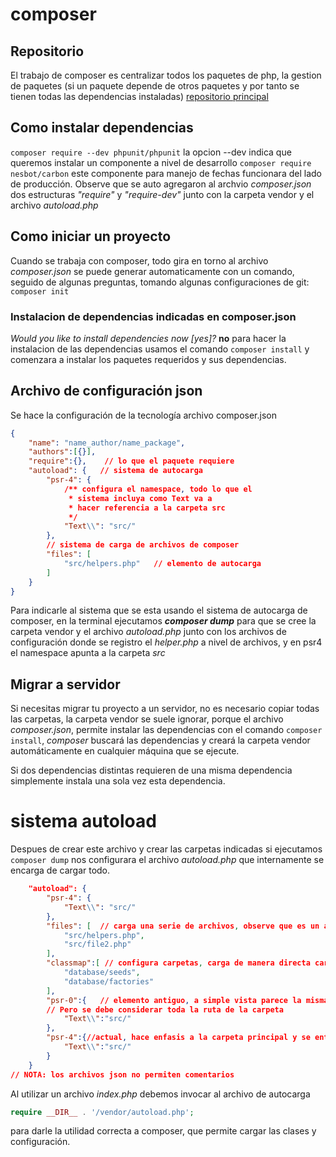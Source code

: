 # composer

## Repositorio
El trabajo de composer es centralizar todos los paquetes de php, la gestion de paquetes (si un paquete depende de otros paquetes y por tanto se tienen todas las dependencias instaladas)
[repositorio principal](https://packagist.org/)

## Como instalar dependencias
```composer require --dev phpunit/phpunit```
la opcion --dev indica que queremos instalar un componente a nivel de desarrollo
```composer require nesbot/carbon```
este componente para manejo de fechas funcionara del lado de producción. Observe que se auto agregaron al archvio _composer.json_ dos estructuras _"require"_ y _"require-dev"_ junto con la carpeta vendor y el archivo _autoload.php_ 

## Como iniciar un proyecto
Cuando se trabaja con composer, todo gira en torno al archivo _composer.json_ se puede generar automaticamente con un comando, seguido de algunas preguntas, tomando algunas configuraciones de git: ``` composer init ```

### Instalacion de dependencias indicadas en composer.json
_Would you like to install dependencies now [yes]?_ __no__
para hacer la instalacion de las dependencias usamos el comando ``` composer install ``` y comenzara a instalar los paquetes requeridos y sus dependencias.

## Archivo de configuración json
Se hace la configuración de la tecnología
archivo composer.json
```json
{
    "name": "name_author/name_package",
    "authors":[{}],
    "require":{},    // lo que el paquete requiere
    "autoload": {   // sistema de autocarga
        "psr-4": {
            /** configura el namespace, todo lo que el  
             * sistema incluya como Text va a 
             * hacer referencia a la carpeta src
             */
            "Text\\": "src/"
        },
        // sistema de carga de archivos de composer
        "files": [
            "src/helpers.php"   // elemento de autocarga
        ]
    }
}
```
Para indicarle al sistema que se esta usando el sistema de autocarga de composer, en la terminal ejecutamos
___composer dump___ para que se cree la carpeta vendor
y el archivo _autoload.php_ junto con los archivos de configuración donde se registro el _helper.php_ a nivel de archivos, y en psr4 el namespace apunta a la carpeta _src_

## Migrar a servidor
Si necesitas migrar tu proyecto a un servidor, no es necesario copiar todas las carpetas, la carpeta vendor se suele ignorar, porque el archivo _composer.json_, permite instalar las dependencias con el comando ```composer install```, _composer_ buscará las dependencias y creará la carpeta vendor automáticamente en cualquier máquina que se ejecute.

Si dos dependencias distintas requieren de una misma dependencia simplemente instala una sola vez esta dependencia.

# sistema autoload
Despues de crear este archivo y crear las carpetas indicadas si ejecutamos ```composer dump``` nos configurara el archivo _autoload.php_ que internamente se encarga de cargar todo.
```json
    "autoload": {
        "psr-4": {
            "Text\\": "src/"
        },
        "files": [  // carga una serie de archivos, observe que es un array, configurando archivos ayudantes con funciones
            "src/helpers.php",
            "src/file2.php"
        ],
        "classmap":[ // configura carpetas, carga de manera directa carpetas que van a tener dentro de si diferentes clases
            "database/seeds",
            "database/factories"
        ],
        "psr-0":{   // elemento antiguo, a simple vista parece la misma configuración que psr-4
        // Pero se debe considerar toda la ruta de la carpeta
            "Text\\":"src/"
        },
        "psr-4":{//actual, hace enfasis a la carpeta principal y se entiende la ruta dentro de si o árbol de carpeta
            "Text\\":"src/"
        }
    }
// NOTA: los archivos json no permiten comentarios
```
Al utilizar un archivo _index.php_ debemos invocar al archivo de autocarga 
```php
require __DIR__ . '/vendor/autoload.php';
```
para darle la utilidad correcta a composer, que permite cargar las clases y configuración.
